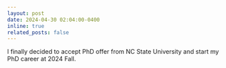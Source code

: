 ```yaml
---
layout: post
date: 2024-04-30 02:04:00-0400
inline: true
related_posts: false
---
```


I finally decided to accept PhD offer from NC State University and start my PhD career at 2024 Fall.
